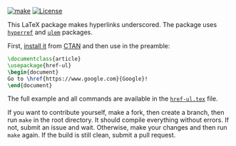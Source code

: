 [![make](https://github.com/yegor256/href-ul/actions/workflows/make.yml/badge.svg)](https://github.com/yegor256/href-ul/actions/workflows/make.yml)
[![License](https://img.shields.io/badge/license-MIT-green.svg)](https://github.com/yegor256/href-ul/blob/master/LICENSE.txt)

This LaTeX package makes hyperlinks underscored. 
The package uses [`hyperref`](https://ctan.org/pkg/hyperref) 
and [`ulem`](https://ctan.org/pkg/ulem) packages.

First, [install it](https://en.wikibooks.org/wiki/LaTeX/Installing_Extra_Packages)
from [CTAN](https://ctan.org/pkg/href-ul) 
and then use in the preamble:

```tex
\documentclass{article}
\usepackage{href-ul}
\begin{document}
Go to \href{https://www.google.com}{Google}!
\end{document}
```

The full example and all commands are available in the 
[`href-ul.tex`](https://github.com/yegor256/href/blob/master/href-ul.tex) file.

If you want to contribute yourself, make a fork, then create a branch, 
then run `make` in the root directory.
It should compile everything without errors. If not, submit an issue and wait.
Otherwise, make your changes and then run `make` again. If the build is
still clean, submit a pull request.
